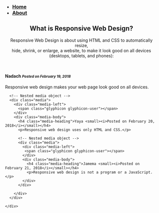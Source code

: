 <head>
  <meta charset="utf-8">
  <meta name="viewport" content="width=device-width, initial-scale=1">
  <link rel="stylesheet" href="https://maxcdn.bootstrapcdn.com/bootstrap/3.3.7/css/bootstrap.min.css">
  <script src="https://ajax.googleapis.com/ajax/libs/jquery/3.3.1/jquery.min.js"></script>
  <script src="https://maxcdn.bootstrapcdn.com/bootstrap/3.3.7/js/bootstrap.min.js"></script>
</head>
<body>
  
  <nav id="site-nav">
<ul>
  <h3> <li><a href="#home" class="active">Home</a></li>
   
   <li><a href="about.html">About</a></li></h3>
   
  <a href="javascript:void(0);" class="icon" onclick="myFunction()">
    <i class="fa fa-bars"></i>
  </a>
</ul>
</nav>

<div class="container">
 <center> <h2>What is Responsive Web Design?</h2>
  <p>Responsive Web Design is about using HTML and CSS to automatically resize, <br>
    hide, shrink, or enlarge, a website, to make it look good on all devices (desktops, tablets, and phones):</p><br></center>
  <div class="media">
    <div class="media-left">
      <span class="glyphicon glyphicon-user"></span>
    </div>
    <div class="media-body">
      <h4 class="media-heading">Nadach <small><i>Posted on February 19, 2018</i></small></h4>
      <p>Responsive web design makes your web page look good on all devices.</p>
      
      <!-- Nested media object -->
      <div class="media">
        <div class="media-left">
          <span class="glyphicon glyphicon-user"></span>
        </div>
        <div class="media-body">
          <h4 class="media-heading">Yaya <small><i>Posted on February 20, 2018</i></small></h4>
          <p>Responsive web design uses only HTML and CSS.</p>

          <!-- Nested media object -->
          <div class="media">
            <div class="media-left">
             <span class="glyphicon glyphicon-user"></span>
            </div>
            <div class="media-body">
              <h4 class="media-heading">Jamema <small><i>Posted on February 21, 2018</i></small></h4>
              <p>Responsive web design is not a program or a JavaScript.</p>
            </div>
          </div>
          
        </div>
      </div>
      
    </div>
  </div>
</div>

</body>

